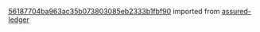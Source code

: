 [56187704ba963ac35b073803085eb2333b1fbf90](https://github.com/insolar/assured-ledger/commit/56187704ba963ac35b073803085eb2333b1fbf90) imported from [assured-ledger](https://github.com/insolar/assured-ledger)
